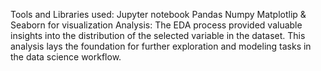 Tools and Libraries used:
Jupyter notebook
Pandas
Numpy
Matplotlip & Seaborn for visualization
Analysis:
The EDA process provided valuable insights into the distribution of the selected variable in the dataset. This analysis lays the foundation for further exploration and modeling tasks in the data science workflow.
